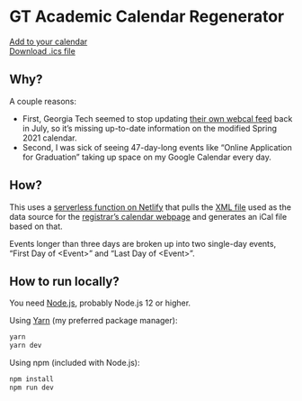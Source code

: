 # GT Academic Calendar Regenerator

[Add to your calendar](webcal://gatech-academic-calendar-regenerator.netlify.app/calendar.ics)  
[Download .ics file](https://gatech-academic-calendar-regenerator.netlify.app/calendar.ics)

## Why?

A couple reasons:

- First, Georgia Tech seemed to stop updating [their own webcal feed](webcal://communication.registrar.gatech.edu/feeds/ical/current/gt-academic-calendar-subscription.ics) back in July, so it&rsquo;s missing up-to-date information on the modified Spring 2021 calendar.
- Second, I was sick of seeing 47-day-long events like &ldquo;Online Application for Graduation&rdquo; taking up space on my Google Calendar every day.

## How?

This uses a [serverless function on Netlify](https://docs.netlify.com/functions/overview/) that pulls the [XML file](https://registrar.gatech.edu/academiccalendar/current/data.xml) used as the data source for the [registrar&rsquo;s calendar webpage](https://registrar.gatech.edu/calendar) and generates an iCal file based on that.

Events longer than three days are broken up into two single-day events, &ldquo;First Day of &lt;Event&gt;&rdquo; and &ldquo;Last Day of &lt;Event&gt;&rdquo;.

## How to run locally?

You need [Node.js](https://nodejs.org/), probably Node.js 12 or higher.

Using [Yarn](https://classic.yarnpkg.com/) (my preferred package manager):
```bash
yarn
yarn dev
```

Using npm (included with Node.js):
```bash
npm install
npm run dev
```
